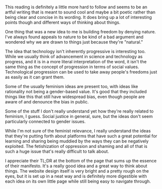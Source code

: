 This reading is definitely a little more hard to follow and seems to be an artful writing that is meant to sound cool and maybe a bit poetic rather than being clear and concise in its wording. It does bring up a lot of interesting points though and different ways of thinking about things. 

One thing that was a new idea to me is building freedom by denying nature. I've always found appeals to nature to be kind of a bad argument and wondered why we are drawn to things just because they're "natural." 

The idea that technology isn't inherently progressive is interesting too. While we usually think of advancement in science and technology as progress, and it is in a more literal interpretation of the word, it isn't the same thing as the concept of progression in terms of social values. Technological progression can be used to take away people's freedoms just as easily as it can grant them. 

Some of the usually feminism ideas are present too, with ideas like rationality not being a gender-based value. It's good that they included things like this that still have widespread bias, even though people are aware of and denounce the bias in public. 

Some of the stuff I don't really understand yet how they're really related to feminism, I guess. Social justice in general, sure, but the ideas don't seem particularly connected to gender issues. 

While I'm not sure of the feminist relevance, I really understand the ideas that they're putting forth about platforms that have such a great potential for learning and sharing being muddied by the ways they can be negatively exploited. The fetishization of oppression and shaming and all of that is such a huge issue that's really difficult to talk about.

I appreciate their TL;DR at the bottom of the page that sums up the essence of their manifesto. It's a really good idea and a great way to think about things. The website design itself is very bright and a pretty rough on the eyes, but it is set up in a neat way and is definitely more digestible with each idea on its own little page while still being easy to navigate through.
